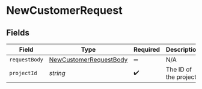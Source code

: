 # NewCustomerRequest


## Fields

| Field                                                                       | Type                                                                        | Required                                                                    | Description                                                                 |
| --------------------------------------------------------------------------- | --------------------------------------------------------------------------- | --------------------------------------------------------------------------- | --------------------------------------------------------------------------- |
| `requestBody`                                                               | [NewCustomerRequestBody](../../models/operations/newcustomerrequestbody.md) | :heavy_minus_sign:                                                          | N/A                                                                         |
| `projectId`                                                                 | *string*                                                                    | :heavy_check_mark:                                                          | The ID of the project.                                                      |